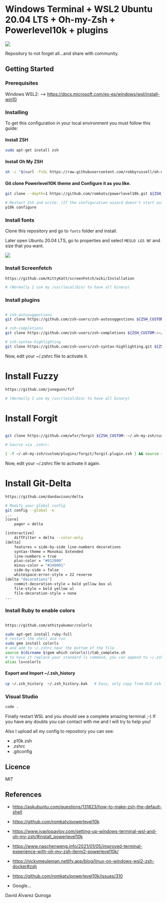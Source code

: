 # Windows Terminal + WSL2 Ubuntu 20.04 LTS + Oh-my-Zsh + Powerlevel10k + plugins

<img src="/assets/terminal-windows.png">

Repository to not forget all...and share with community.

## Getting Started

### Prerequisites

Windows WSL2: --> https://docs.microsoft.com/es-es/windows/wsl/install-win10

### Installing

To get this configuration in your local environment you must follow this guide:

#### Install ZSH

```bash
sudo apt-get install zsh
```

#### Install Oh My ZSH

```bash
sh -c "$(curl -fsSL https://raw.githubusercontent.com/robbyrussell/oh-my-zsh/master/tools/install.sh)"
```

#### Git clone Powerlevel10K theme and Configure it as you like.

```bash
git clone --depth=1 https://github.com/romkatv/powerlevel10k.git ${ZSH_CUSTOM:-$HOME/.oh-my-zsh/custom}/themes/powerlevel10k

# Restart Zsh and write: (If the configuration wizard doesn't start automatically.)
p10k configure
```

### Install fonts

Clone this repository and go to `fonts` folder and install.

Later open Ubuntu 20.04 LTS, go to properties and select `MESLO LGS NF` and size that you want.

<img src="/assets/fonts-config.png">

### Install Screenfetch

```bash
https://github.com/KittyKatt/screenFetch/wiki/Installation

# (Normally I use my /usr/local/bin/ to have all binary)
```

### Install plugins

```bash

# zsh-autosuggestions
git clone https://github.com/zsh-users/zsh-autosuggestions ${ZSH_CUSTOM:-~/.oh-my-zsh/custom}/plugins/zsh-autosuggestions

# zsh-completions
git clone https://github.com/zsh-users/zsh-completions ${ZSH_CUSTOM:=~/.oh-my-zsh/custom}/plugins/zsh-completions

# zsh-syntax-highlighting
git clone https://github.com/zsh-users/zsh-syntax-highlighting.git ${ZSH_CUSTOM:-~/.oh-my-zsh/custom}/plugins/zsh-syntax-highlighting

```

Now, edit your ~/.zshrc file to activate it.

# Install Fuzzy

```bash
https://github.com/junegunn/fzf

# (Normally I use my /usr/local/bin/ to have all binary)
```

# Install Forgit

```bash

git clone https://github.com/wfxr/forgit ${ZSH_CUSTOM:-~/.oh-my-zsh/custom}/plugins/forgit

# Source via .zshrc:

[ -f ~/.oh-my-zsh/custom/plugins/forgit/forgit.plugin.zsh ] && source ~/.oh-my-zsh/custom/plugins/forgit/forgit.plugin.zsh

```
Now, edit your ~/.zshrc file to activate it again.
# Install Git-Delta

```bash
https://github.com/dandavison/delta

# Modify your global config
git config --global -e
...
[core]
    pager = delta

[interactive]
    diffFilter = delta --color-only	
[delta]
    features = side-by-side line-numbers decorations
    syntax-theme = Monokai Extended	
    line-numbers = true
    plus-color = "#012800"
    minus-color = "#340001"
    side-by-side = false
    whitespace-error-style = 22 reverse
[delta "decorations"]
    commit-decoration-style = bold yellow box ul
    file-style = bold yellow ul
    file-decoration-style = none
...

```
### Install Ruby to enable colors

```bash

https://github.com/athityakumar/colorls

sudo apt-get install ruby-full
# restart the shell and run
sudo gem install colorls
# and add to ~/.zshrc near the bottom of the file
source $(dirname $(gem which colorls))/tab_complete.sh
# to have it replace your standard ls command, you can append to ~/.zshrc
alias ls=colorls

```

#### Export and Import  ~/.zsh_history

```bash
cp ~/.zsh_history  ~/.zsh_history.bak   # Easy, only copy from OLD zsh config and paste in new one.
```

### Visual Studio

```bash
code .
```

Finally restart WSL and you should see a complete amazing terminal ;-)
If you have any doubts you can contact with me and I will try to help you!

Also I upload all my config to repository you can see:

* .p10k.zsh
* .zshrc
* .gitconfig

## Licence

MIT

## References

* https://askubuntu.com/questions/131823/how-to-make-zsh-the-default-shell

* https://github.com/romkatv/powerlevel10k

* https://www.ivaylopavlov.com/setting-up-windows-terminal-wsl-and-oh-my-zsh/#install_powerlevel10k

* https://www.naschenweng.info/2021/01/05/improved-terminal-experience-with-oh-my-zsh-iterm2-powerlevel10k/

* https://nickymeuleman.netlify.app/blog/linux-on-windows-wsl2-zsh-docker#zsh

* https://github.com/romkatv/powerlevel10k/issues/310

* Google...

David Álvarez Quiroga
